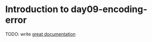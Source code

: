 # Introduction to day09-encoding-error

TODO: write [great documentation](http://jacobian.org/writing/what-to-write/)
